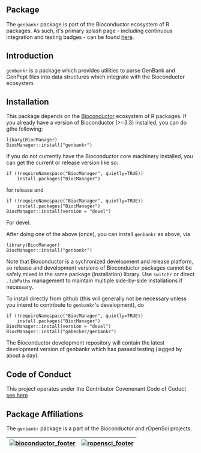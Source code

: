 ## Package

The `genbankr` package is part of the Bioconductor ecosystem of R packages. As
such, it's primary splash page - including continuous integration and testing
badges - can be found [here](https://bioconductor.org/packages/release/bioc/html/genbankr.html).


## Introduction

`genbankr` is a package which provides utilities to parse GenBank and GenPept 
files into data structures which integrate with the Bioconductor ecosystem.

## Installation

This package depends on the [Bioconductor](http://bioconductor.org) ecosystem of
R packages. If you already have a version of Bioconductor (>=3.3) installed,
you can do gthe following:

```
libary(BiocManager)
BiocManager::install("genbankr")
```

If you do not currently have the Bioconductor core machinery installed, you can
get the current or release version like so:

```
if (!requireNamespace("BiocManager", quietly=TRUE))
    install.packages("BiocManager")
``` 
for release and

```
if (!requireNamespace("BiocManager", quietly=TRUE))
    install.packages("BiocManager")
BiocManager::install(version = "devel")
```
For devel.

After doing one of the above (once), you can install `genbankr` as above, via

```
library(BiocManager)
BiocManager::install("genbankr")
```

Note that Bioconductor is a sychronized development and release
platform, so release and development versions of Bioconductor packages
cannot be safely mixed in the same package (installation) library. Use `switchr`
or direct `.libPaths` management to maintain multiple side-by-side installations
if necessary.

To install directly from github (this will generally not be necessary
unless you intend to contribute to `genbankr`'s development), do

```
if (!requireNamespace("BiocManager", quietly=TRUE))
    install.packages("BiocManager")
BiocManager::install(version = "devel")
BiocManager::install("gmbecker/genbankr")
```

The Bioconductor development repository will contain
the latest development version of genbankr which has passed testing (lagged
by about a day).

## Code of Conduct

This project operates under the Contributor Covenenant Code of Coduct [see here](./CONDUCT.md)

## Package Affiliations

The `genbankr` package is a part of the Bioconductor and rOpenSci projects.

| [![bioconductor_footer](http://bioconductor.org/images/logo_bioconductor.gif)](http://bioconductor.org) | [![ropensci_footer](http://ropensci.org/public_images/github_footer.png)](http://ropensci.org) |
|:-------------------------------------------------------------------------------------------------------:|:----------------------------------------------------------------------------------------------:|

